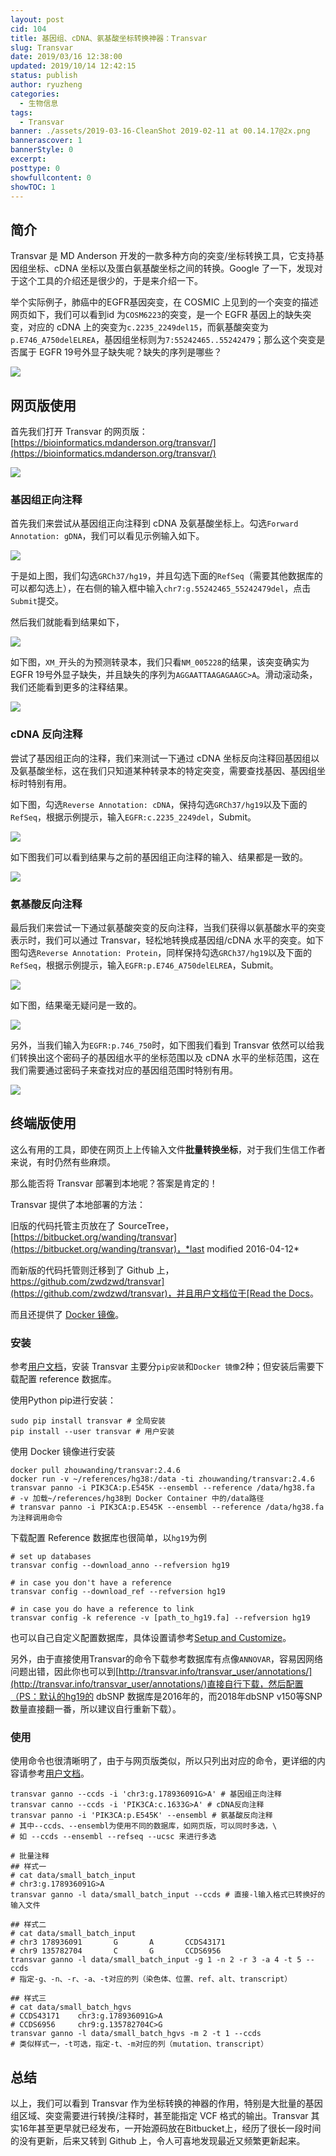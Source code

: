 ```yaml
---
layout: post
cid: 104
title: 基因组、cDNA、氨基酸坐标转换神器：Transvar
slug: Transvar
date: 2019/03/16 12:38:00
updated: 2019/10/14 12:42:15
status: publish
author: ryuzheng
categories: 
  - 生物信息
tags: 
  - Transvar
banner: ./assets/2019-03-16-CleanShot 2019-02-11 at 00.14.17@2x.png
bannerascover: 1
bannerStyle: 0
excerpt: 
posttype: 0
showfullcontent: 0
showTOC: 1
---
```



## 简介

Transvar 是 MD Anderson 开发的一款多种方向的突变/坐标转换工具，它支持基因组坐标、cDNA 坐标以及蛋白氨基酸坐标之间的转换。Google 了一下，发现对于这个工具的介绍还是很少的，于是来介绍一下。

举个实际例子，肺癌中的EGFR基因突变，在 COSMIC 上见到的一个突变的描述网页如下，我们可以看到id 为`COSM6223`的突变，是一个 EGFR 基因上的缺失突变，对应的 cDNA 上的突变为`c.2235_2249del15`，而氨基酸突变为`p.E746_A750delELREA`，基因组坐标则为`7:55242465..55242479`；那么这个突变是否属于 EGFR 19号外显子缺失呢？缺失的序列是哪些？

![](./assets/2019-03-16-CleanShot%202019-02-11%20at%2000.27.17@2x.png)

## 网页版使用

首先我们打开 Transvar 的网页版：[https://bioinformatics.mdanderson.org/transvar/](https://bioinformatics.mdanderson.org/transvar/)

![](./assets/2019-03-16-CleanShot%202019-02-11%20at%2000.14.17@2x.png)

### 基因组正向注释

首先我们来尝试从基因组正向注释到 cDNA 及氨基酸坐标上。勾选`Forward Annotation: gDNA`，我们可以看见示例输入如下。

![](./assets/2019-03-16-CleanShot%202019-02-11%20at%2000.38.49@2x.png)

于是如上图，我们勾选`GRCh37/hg19`，并且勾选下面的`RefSeq`（需要其他数据库的可以都勾选上），在右侧的输入框中输入`chr7:g.55242465_55242479del`，点击`Submit`提交。

然后我们就能看到结果如下，

![](./assets/2019-03-16-CleanShot%202019-02-11%20at%2000.41.17@2x.png)

如下图，`XM_`开头的为预测转录本，我们只看`NM_005228`的结果，该突变确实为 EGFR 19号外显子缺失，并且缺失的序列为`AGGAATTAAGAGAAGC>A`。滑动滚动条，我们还能看到更多的注释结果。

![](./assets/2019-03-16-CleanShot%202019-02-11%20at%2000.42.06@2x.png)

### cDNA 反向注释

尝试了基因组正向的注释，我们来测试一下通过 cDNA 坐标反向注释回基因组以及氨基酸坐标，这在我们只知道某种转录本的特定突变，需要查找基因、基因组坐标时特别有用。

如下图，勾选`Reverse Annotation: cDNA`，保持勾选`GRCh37/hg19`以及下面的`RefSeq`，根据示例提示，输入`EGFR:c.2235_2249del`，Submit。

![](./assets/2019-03-16-CleanShot%202019-02-12%20at%2001.40.24@2x.png)

如下图我们可以看到结果与之前的基因组正向注释的输入、结果都是一致的。

![](./assets/2019-03-16-CleanShot%202019-02-12%20at%2001.41.18@2x.png)

### 氨基酸反向注释

最后我们来尝试一下通过氨基酸突变的反向注释，当我们获得以氨基酸水平的突变表示时，我们可以通过 Transvar，轻松地转换成基因组/cDNA 水平的突变。如下图勾选`Reverse Annotation: Protein`，同样保持勾选`GRCh37/hg19`以及下面的`RefSeq`，根据示例提示，输入`EGFR:p.E746_A750delELREA`，Submit。

![](./assets/2019-03-16-CleanShot%202019-02-12%20at%2001.45.00@2x.png)

如下图，结果毫无疑问是一致的。

![](./assets/2019-03-16-CleanShot%202019-02-12%20at%2001.54.30@2x.png)

另外，当我们输入为`EGFR:p.746_750`时，如下图我们看到 Transvar 依然可以给我们转换出这个密码子的基因组水平的坐标范围以及 cDNA 水平的坐标范围，这在我们需要通过密码子来查找对应的基因组范围时特别有用。

![](./assets/2019-03-16-CleanShot%202019-02-12%20at%2001.56.34@2x.png)

## 终端版使用

这么有用的工具，即使在网页上上传输入文件**批量转换坐标**，对于我们生信工作者来说，有时仍然有些麻烦。

那么能否将 Transvar 部署到本地呢？答案是肯定的！

Transvar 提供了本地部署的方法：

旧版的代码托管主页放在了 SourceTree，[https://bitbucket.org/wanding/transvar](https://bitbucket.org/wanding/transvar)，*last modified 2016-04-12*

而新版的代码托管则迁移到了 Github 上，[https://github.com/zwdzwd/transvar](https://github.com/zwdzwd/transvar)，并且用户文档位于[Read the Docs](https://transvar.readthedocs.io/en/latest/index.html)。
                                            
而且还提供了 [Docker 镜像](https://cloud.docker.com/repository/docker/zhouwanding/transvar/general)。

### 安装

参考[用户文档](https://transvar.readthedocs.io/en/latest/download_and_install.html)，安装 Transvar 主要分`pip安装`和`Docker 镜像`2种；但安装后需要下载配置 reference 数据库。

使用Python pip进行安装：

```shell
sudo pip install transvar # 全局安装
pip install --user transvar # 用户安装
```

使用 Docker 镜像进行安装

```shell
docker pull zhouwanding/transvar:2.4.6
docker run -v ~/references/hg38:/data -ti zhouwanding/transvar:2.4.6 transvar panno -i PIK3CA:p.E545K --ensembl --reference /data/hg38.fa
# -v 加载~/references/hg38到 Docker Container 中的/data路径
# transvar panno -i PIK3CA:p.E545K --ensembl --reference /data/hg38.fa 为注释调用命令
```

下载配置 Reference 数据库也很简单，以`hg19`为例
```shell
# set up databases
transvar config --download_anno --refversion hg19

# in case you don't have a reference
transvar config --download_ref --refversion hg19

# in case you do have a reference to link
transvar config -k reference -v [path_to_hg19.fa] --refversion hg19
```

也可以自己自定义配置数据库，具体设置请参考[Setup and Customize](https://transvar.readthedocs.io/en/latest/setup_and_customize_transvar.html#setup-and-customize)。

另外，由于直接使用Transvar的命令下载参考数据库有点像`ANNOVAR`，容易因网络问题出错，因此你也可以到[http://transvar.info/transvar_user/annotations/](http://transvar.info/transvar_user/annotations/)直接自行下载，然后配置（PS：默认的hg19的 dbSNP 数据库是2016年的，而2018年dbSNP v150等SNP 数量直接翻一番，所以建议自行重新下载）。

### 使用
使用命令也很清晰明了，由于与网页版类似，所以只列出对应的命令，更详细的内容请参考[用户文档](https://transvar.readthedocs.io/en/latest/index.html)。

```shell
transvar ganno --ccds -i 'chr3:g.178936091G>A' # 基因组正向注释
transvar canno --ccds -i 'PIK3CA:c.1633G>A' # cDNA反向注释
transvar panno -i 'PIK3CA:p.E545K' --ensembl # 氨基酸反向注释
# 其中--ccds、--ensembl为使用不同的数据库，如网页版，可以同时多选，\
# 如 --ccds --ensembl --refseq --ucsc 来进行多选

# 批量注释
## 样式一
# cat data/small_batch_input
# chr3:g.178936091G>A
transvar ganno -l data/small_batch_input --ccds # 直接-l输入格式已转换好的输入文件

## 样式二
# cat data/small_batch_input
# chr3 178936091       G       A       CCDS43171
# chr9 135782704       C       G       CCDS6956
transvar ganno -l data/small_batch_input -g 1 -n 2 -r 3 -a 4 -t 5 --ccds 
# 指定-g、-n、-r、-a、-t对应的列（染色体、位置、ref、alt、transcript）

## 样式三
# cat data/small_batch_hgvs
# CCDS43171    chr3:g.178936091G>A
# CCDS6956     chr9:g.135782704C>G
transvar ganno -l data/small_batch_hgvs -m 2 -t 1 --ccds
# 类似样式一，-t可选，指定-t、-m对应的列（mutation、transcript）
```

## 总结

以上，我们可以看到 Transvar 作为坐标转换的神器的作用，特别是大批量的基因组区域、突变需要进行转换/注释时，甚至能指定 VCF 格式的输出。Transvar 其实16年甚至更早就已经发布，一开始源码放在Bitbucket上，经历了很长一段时间的没有更新，后来又转到 Github 上，令人可喜地发现最近又频繁更新起来。